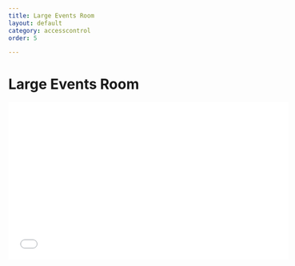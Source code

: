 ```yaml
---
title: Large Events Room
layout: default
category: accesscontrol
order: 5

---
```

# Large Events Room

<iframe width="560" height="315" src="[https://www.youtube.com/embed/3XXKXV6JsYw](https://www.youtube.com/embed/3XXKXV6JsYw "https://www.youtube.com/embed/3XXKXV6JsYw")" frameborder="0" allow="accelerometer; autoplay; encrypted-media; gyroscope; picture-in-picture" allowfullscreen></iframe>